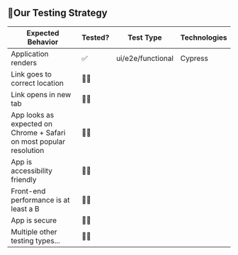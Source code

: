 ## 🧪Our Testing Strategy

| Expected Behavior  | Tested? | Test Type  | Technologies  |
|---|---|---|---|
| Application renders  | ✅ | ui/e2e/functional | Cypress |
| Link goes to correct location | 🙅‍♂️ |  |  |
| Link opens in new tab  | 🙅‍♂️ |  |  |
| App looks as expected on Chrome + Safari on most popular resolution  | 🙅‍♂️ |   |   |
| App is accessibility friendly  | 🙅‍♂️ |   |   |
| Front-end performance is at least a B  | 🙅‍♂️ |   |   |
| App is secure  | 🙅‍♂️ |   |   |
| Multiple other testing types...  | 🙅‍♂️ |   |   |
